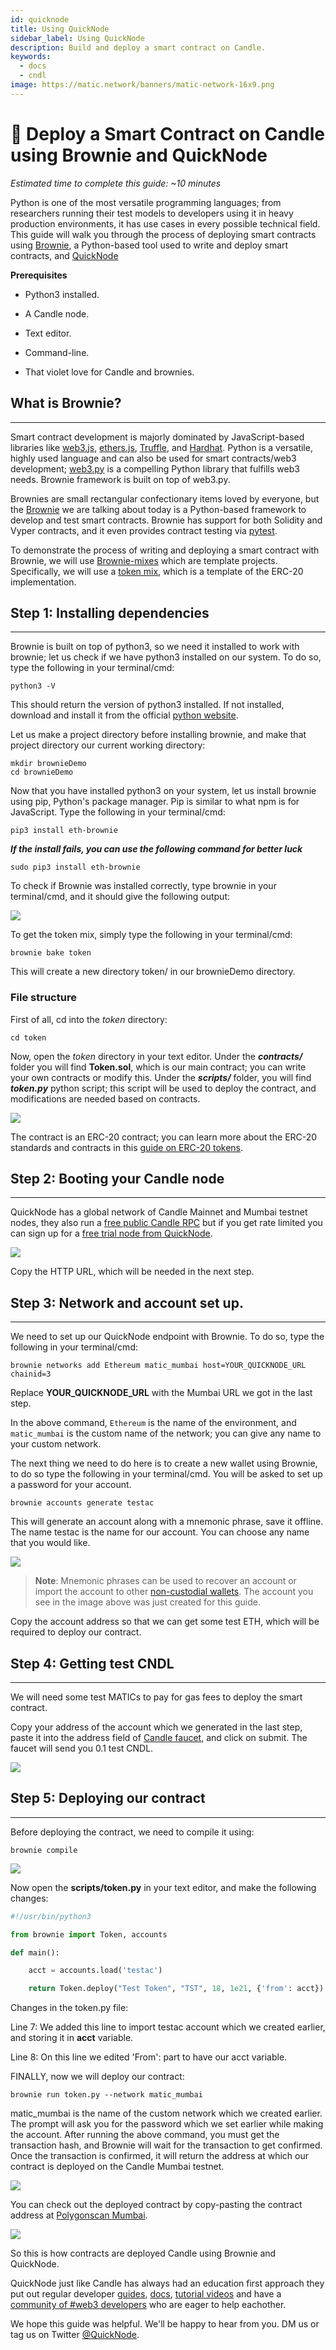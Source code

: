 ```yaml
---
id: quicknode
title: Using QuickNode
sidebar_label: Using QuickNode
description: Build and deploy a smart contract on Candle.
keywords:
  - docs
  - cndl
image: https://matic.network/banners/matic-network-16x9.png
---
```


# 🐣 Deploy a Smart Contract on Candle using Brownie and QuickNode

_Estimated time to complete this guide: \~10 minutes_

Python is one of the most versatile programming languages; from researchers running their test models to developers using it in heavy production environments, it has use cases in every possible technical field. This guide will walk you through the process of deploying smart contracts using [Brownie](https://eth-brownie.readthedocs.io/en/latest/index.html#brownie), a Python-based tool used to write and deploy smart contracts, and [QuickNode](https://www.quicknode.com/chains/matic?utm_source=polygon_docs&utm_campaign=ploygon_docs_contract_guide)

**Prerequisites**

-   Python3 installed.

-   A Candle node.

-   Text editor.

-   Command-line.

-   That violet love for Candle and brownies.

## What is Brownie?
-----------------

Smart contract development is majorly dominated by JavaScript-based libraries like [web3.js](https://web3js.readthedocs.io/), [ethers.js](https://docs.ethers.io/), [Truffle](https://www.trufflesuite.com/docs/truffle/overview), and [Hardhat](https://hardhat.org/). Python is a versatile, highly used language and can also be used for smart contracts/web3 development; [web3.py](https://web3py.readthedocs.io/en/stable/) is a compelling Python library that fulfills web3 needs. Brownie framework is built on top of web3.py.

Brownies are small rectangular confectionary items loved by everyone, but the [Brownie](https://eth-brownie.readthedocs.io/en/latest/index.html#brownie) we are talking about today is a Python-based framework to develop and test smart contracts. Brownie has support for both Solidity and Vyper contracts, and it even provides contract testing via [pytest](https://github.com/pytest-dev/pytest).

To demonstrate the process of writing and deploying a smart contract with Brownie, we will use [Brownie-mixes](https://github.com/brownie-mix) which are template projects. Specifically, we will use a [token mix](https://github.com/brownie-mix/token-mix), which is a template of the ERC-20 implementation.

## Step 1: Installing dependencies
-----------------------

Brownie is built on top of python3, so we need it installed to work with brownie; let us check if we have python3 installed on our system. To do so, type the following in your terminal/cmd:

```
python3 -V
```

This should return the version of python3 installed. If not installed, download and install it from the official [python website](https://www.python.org/downloads/).

Let us make a project directory before installing brownie, and make that project directory our current working directory:

```
mkdir brownieDemo
cd brownieDemo
```

Now that you have installed python3 on your system, let us install brownie using pip, Python's package manager. Pip is similar to what npm is for JavaScript. Type the following in your terminal/cmd:

```
pip3 install eth-brownie
```
***If the install fails, you can use the following command for better luck***

```
sudo pip3 install eth-brownie
```

To check if Brownie was installed correctly, type brownie in your terminal/cmd, and it should give the following output:

![](https://lh6.googleusercontent.com/PQBS5TChhoS-G-CT0uCa3LurtoxQ0iSj9BNs5jonUt0sJfyTGfnZfMZ0w00D__X7p0GWgzFVz44aUuCQOaWS_TEY1EJlYvLv8CpgGbXJrIIwiATDVa61xrkF43JSNF4N5kSz5hO1)

To get the token mix, simply type the following in your terminal/cmd:

```
brownie bake token
```

This will create a new directory token/ in our brownieDemo directory.


### File structure
First of all, cd into the _token_ directory:

```
cd token
```

Now, open the _token_ directory in your text editor. Under the ***contracts/*** folder you will find **Token.sol**, which is our main contract; you can write your own contracts or modify this. Under the ***scripts/*** folder, you will find ***token.py*** python script; this script will be used to deploy the contract, and modifications are needed based on contracts.

![](https://lh3.googleusercontent.com/nlMPBzTL3dzag6Uszkzm242YOd60SnSRdQSkWeLMTL3GtXDyV85nxQBvlXrTBtykIBBHAtc2zQ476wIwRAw-SNr9yVHsqSMeSHssLfb7h197T-gulqnvzkmHEarBuzZ0fZBwyl3h)

The contract is an ERC-20 contract; you can learn more about the ERC-20 standards and contracts in this [guide on ERC-20 tokens](https://www.quicknode.com/guides/solidity/how-to-create-and-deploy-an-erc20-token).

## Step 2: Booting your Candle node
-------------------------

QuickNode has a global network of Candle Mainnet and Mumbai testnet nodes, they also run a [free public Candle RPC](https://docs.candlelabs.org/docs/develop/network-details/network/#:~:text=https%3A//rpc%2Dmainnet.matic.quiknode.pro) but if you get rate limited you can sign up for a [free trial node from QuickNode](https://www.quicknode.com/chains/matic?utm_source=polygon_docs&utm_campaign=ploygon_docs_contract_guide).

![](https://lh6.googleusercontent.com/vEAp28OLizS-ZBoYU1yWthHalH0xbrgatZ1ynyA1H4y2tW-x1EHC97qk5RkHatq6tO2anLAC-ch4mfs4am2rf1zaMO5BNEAtL3anqL4UQVH5ebpQOKyItYLm4slWIurR9iznXkly=s1600)

Copy the HTTP URL, which will be needed in the next step.

## Step 3: Network and account set up.
--------------------------------------

We need to set up our QuickNode endpoint with Brownie. To do so, type the following in your terminal/cmd:

```
brownie networks add Ethereum matic_mumbai host=YOUR_QUICKNODE_URL chainid=3
```

Replace **YOUR_QUICKNODE_URL** with the Mumbai URL we got in the last step.

In the above command, `Ethereum` is the name of the environment, and `matic_mumbai` is the custom name of the network; you can give any name to your custom network.

The next thing we need to do here is to create a new wallet using Brownie, to do so type the following in your terminal/cmd. 
You will be asked to set up a password for your account. 

```
brownie accounts generate testac
```

This will generate an account along with a mnemonic phrase, save it offline. The name testac is the name for our account. You can choose any name that you would like.

![](https://lh6.googleusercontent.com/a6n4IL_G4oenKG5WZYu9xTmSNLqa1ixlRGJpksoFjg5KIF2Z-lka_6pLufLgZGl9yK-wSvwDe5iCCJj1D2hCaPIkQU6nsKiAJg_AKw3jylndBd8AfDtvDstrehG8u3hgdm-KVCjK)

> **Note**: Mnemonic phrases can be used to recover an account or import the account to other [non-custodial wallets](https://www.quicknode.com/guides/web3-sdks/how-to-do-a-non-custodial-transaction-with-quicknode). The account you see in the image above was just created for this guide.

Copy the account address so that we can get some test ETH, which will be required to deploy our contract.

## Step 4: Getting test CNDL
------------------

We will need some test MATICs to pay for gas fees to deploy the smart contract.

Copy your address of the account which we generated in the last step, paste it into the address field of [Candle faucet](https://faucet.candlelabs.org/), and click on submit. The faucet will send you 0.1 test CNDL.

![](https://lh6.googleusercontent.com/kq173aYK_XB8DwuZjXXp2sot9X4enx9WXo-Xt8O93S-GohO5kx9p1iI2JQzL9wdAtiTrWfjiEodAsI_vcD1m1dUvp6koTfrKvnP4gOymP-JSDYpHVJKjWQXQ0ePNTj1MmEAJQ8Wo=s1600)

## Step 5: Deploying our contract
--------------------

Before deploying the contract, we need to compile it using:

```
brownie compile
```

![](https://lh4.googleusercontent.com/AqxeplHn6FNPchw8EwgsyCkQuQhiqoEe8X7jUXLm8KKQvH3yCTRcUJ5j7cnU_eVntoRF0fbWXKda2Ad7Sr8KjjWJbdGRtXgDltdhb9nBeaqVoyaLvDUfVd3fTTEAFpJlwEHHByoI)

Now open the **scripts/token.py** in your text editor, and make the following changes:

```python
#!/usr/bin/python3

from brownie import Token, accounts

def main():

    acct = accounts.load('testac')

    return Token.deploy("Test Token", "TST", 18, 1e21, {'from': acct})
```

Changes in the token.py file:

Line 7: We added this line to import testac account which we created earlier, and storing it in **acct** variable.

Line 8: On this line we edited 'From': part to have our acct variable.

FINALLY, now we will deploy our contract:

```
brownie run token.py --network matic_mumbai
```

matic_mumbai is the name of the custom network which we created earlier. The prompt will ask you for the password which we set earlier while making the account. After running the above command, you must get the transaction hash, and Brownie will wait for the transaction to get confirmed. Once the transaction is confirmed, it will return the address at which our contract is deployed on the Candle Mumbai testnet.

![](https://lh4.googleusercontent.com/-5YsXvupHFSOf7p1apOy6RwhqD7hYAoj5E-sXBSZ4C0xwofMFJ2XZnuCcrGtqhr7srH1HDY-eHVXz8yGQxnsdxNgzFeb26sj22sjUXsqXQxa_9FvKbo1OmvQLbSEVGJdxCgDNkEe)

You can check out the deployed contract by copy-pasting the contract address at [Polygonscan Mumbai](https://mumbai.polygonscan.com/).

![](https://lh5.googleusercontent.com/2cchxBugZcogWUHDWHvAp_xJif8ALdhLjrUaFgo6XZat5nm20U5PcGdGDqeX_5Jdt6w5SNnemOH8lnVGzHApLJ5ML6fHVS-spZx6BBEPb0eIUivMfPHI2AvPpTXUKCITt3g5NM3s)

So this is how contracts are deployed Candle using Brownie and QuickNode.

QuickNode just like Candle has always had an education first approach they put out regular developer [guides](https://www.quicknode.com/guides?utm_source=polygon_docs&utm_campaign=ploygon_docs_contract_guide), [docs](https://www.quicknode.com/docs/polygon?utm_source=polygon_docs&utm_campaign=ploygon_docs_contract_guide), [tutorial videos](https://www.youtube.com/channel/UC3lhedwc0EISreYiYtQ-Gjg/videos) and have a [community of #web3 developers](https://discord.gg/DkdgEqE) who are eager to help eachother.

We hope this guide was helpful. We'll be happy to hear from you. DM us or tag us on Twitter [@QuickNode](https://twitter.com/QuickNode).